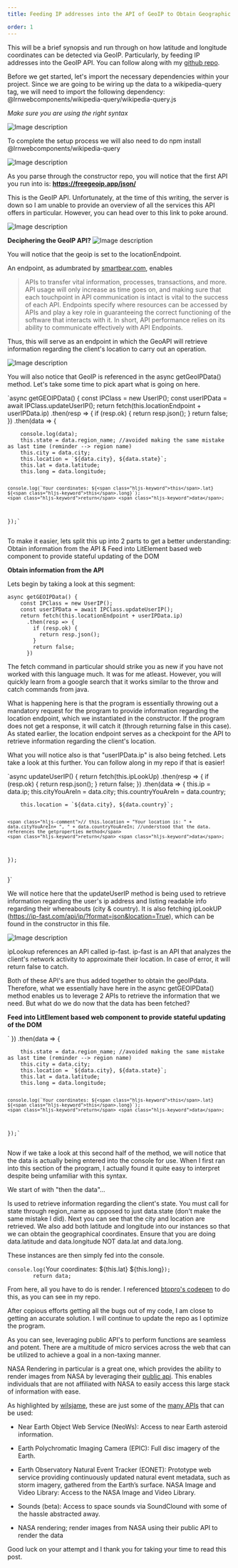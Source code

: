 ```yaml
---
title: Feeding IP addresses into the API of GeoIP to Obtain Geographic Coordinates (Lat/Long)

order: 1
---
```

<p>This will be a brief synopsis and run through on how latitude and longitude coordinates can be detected via GeoIP. Particularly, by feeding IP addresses into the GeoIP API. You can follow along with my <a href="https://github.com/RajivThummala-psu/ip-project/blob/master/src/LocationFromIP.js">github repo</a>. </p>
<p>Before we get started, let&#39;s import the necessary dependencies within your project. Since we are going to be wiring up the data to a wikipedia-query tag, we will need to import the following dependency: @lrnwebcomponents/wikipedia-query/wikipedia-query.js</p>
<p><em>Make sure you are using the right syntax</em></p>
<p><img src="https://dev-to-uploads.s3.amazonaws.com/uploads/articles/r8ycv2suy22w095bxten.png" alt="Image description"></p>
<p>To complete the setup process we will also need to do npm install @lrnwebcomponents/wikipedia-query</p>
<p><img src="https://dev-to-uploads.s3.amazonaws.com/uploads/articles/csmpiw6tqrlsky52cf0y.png" alt="Image description"></p>
<p>As you parse through the constructor repo, you will notice that the first API you run into is: <strong><a href="https://freegeoip.app/json/">https://freegeoip.app/json/</a></strong></p>
<p>This is the GeoIP API. Unfortunately, at the time of this writing, the server is down so I am unable to provide an overview of all the services this API offers in particular. However, you can head over to this link to poke around. </p>
<p><img src="https://dev-to-uploads.s3.amazonaws.com/uploads/articles/vyob9fdinxuv9lscbl5k.png" alt="Image description"></p>
<p><strong>Deciphering the GeoIP API?</strong>
<img src="https://dev-to-uploads.s3.amazonaws.com/uploads/articles/s433cvg4apylswqwr78k.png" alt="Image description"></p>
<p>You will notice that the geoip is set to the locationEndpoint. </p>
<p>An endpoint, as adumbrated by <a href="https://smartbear.com/learn/performance-monitoring/api-endpoints/#:~:text=Each%20endpoint%20is%20the%20location,to%20carry%20out%20their%20function.&amp;text=The%20place%20that%20APIs%20send,lives%2C%20is%20called%20an%20endpoint.">smartbear.com</a>, enables  </p>
<blockquote>
<p>APIs to transfer vital information, processes, transactions, and more. API usage will only increase as time goes on, and making sure that each touchpoint in API communication is intact is vital to the success of each API. Endpoints specify where resources can be accessed by APIs and play a key role in guaranteeing the correct functioning of the software that interacts with it.  In short, API performance relies on its ability to communicate effectively with API Endpoints.</p>
</blockquote>
<p>Thus, this will serve as an endpoint in which the GeoAPI will retrieve information regarding the client&#39;s location to carry out an operation. </p>
<p><img src="https://dev-to-uploads.s3.amazonaws.com/uploads/articles/fcs1fkmabm1x55j3lrhg.png" alt="Image description"></p>
<p>You will also notice that GeoIP is referenced in the async getGeoIPData() method. Let&#39;s take some time to pick apart what is going on here.</p>
<p>`async getGEOIPData() {
    const IPClass = new UserIP();
    const userIPData = await IPClass.updateUserIP();
    return fetch(this.locationEndpoint + userIPData.ip)
      .then(resp =&gt; {
        if (resp.ok) {
          return resp.json();
        }
        return false;
      })
      .then(data =&gt; {</p>
<pre><code>    console.log(<span class="hljs-keyword">data</span>);
    <span class="hljs-keyword">this</span>.state = <span class="hljs-keyword">data</span>.region_name; <span class="hljs-comment">//avoided making the same mistake as last time (reminder --&gt; region name)</span>
    <span class="hljs-keyword">this</span>.city = <span class="hljs-keyword">data</span>.city;
    <span class="hljs-keyword">this</span>.location = `${<span class="hljs-keyword">data</span>.city}, ${<span class="hljs-keyword">data</span>.state}`;
    <span class="hljs-keyword">this</span>.lat = <span class="hljs-keyword">data</span>.latitude; 
    <span class="hljs-keyword">this</span>.long = <span class="hljs-keyword">data</span>.longitude;

    console.log(`Your coordinates: ${<span class="hljs-keyword">this</span>.lat} ${<span class="hljs-keyword">this</span>.long}`);
    <span class="hljs-keyword">return</span> <span class="hljs-keyword">data</span>;
  });`
</code></pre><p>To make it easier, lets split this up into 2 parts to get a better understanding: Obtain information from the API &amp; Feed into LitElement based web component to provide stateful updating of the DOM</p>
<p><strong>Obtain information from the API</strong></p>
<p>Lets begin by taking a look at this segment:</p>
<p><code>async getGEOIPData() {
    const IPClass = new UserIP();
    const userIPData = await IPClass.updateUserIP();
    return fetch(this.locationEndpoint + userIPData.ip)
      .then(resp =&gt; {
        if (resp.ok) {
          return resp.json();
        }
        return false;
      })</code></p>
<p>The fetch command in particular should strike you as new if you have not worked with this language much. It was for me atleast. However, you will quickly learn from a google search that it works similar to the throw and catch commands from java. </p>
<p>What is happening here is that the program is essentially throwing out a mandatory request for the program to provide information regarding the location endpoint, which we instantiated in the constructor. If the program does not get a response, it will catch it (through returning false in this case). As stated earlier, the location endpoint serves as a checkpoint for the API to retrieve information regarding the client&#39;s location. </p>
<p>What you will notice also is that &quot;userIPData.ip&quot; is also being fetched. Lets take a look at this further. You can follow along in my repo if that is easier!</p>
<p>`async updateUserIP() {
    return fetch(this.ipLookUp)
      .then(resp =&gt; {
        if (resp.ok) {
          return resp.json();
        }
        return false;
      })
      .then(data =&gt; {
        this.ip = data.ip;
        this.cityYouAreIn = data.city;
        this.countryYouAreIn = data.country;</p>
<pre><code>    <span class="hljs-keyword">this</span>.location = `${<span class="hljs-keyword">data</span>.city}, ${<span class="hljs-keyword">data</span>.country}`;

    <span class="hljs-comment">// this.location = "Your location is: " + data.cityYouAreIn+ ", " + data.countryYouAreIn; //understood that the data. references the getproperties method</span>
    <span class="hljs-keyword">return</span> <span class="hljs-keyword">data</span>;
  });
</code></pre><p>  }`</p>
<p>We will notice here that the updateUserIP method is being used to retrieve information regarding the user&#39;s ip address and listing readable info regarding their whereabouts (city &amp; country). It is also fetching ipLookUP (<a href="https://ip-fast.com/api/ip/?format=json&amp;location=True">https://ip-fast.com/api/ip/?format=json&amp;location=True</a>), which can be found in the constructor in this file. </p>
<p><img src="https://dev-to-uploads.s3.amazonaws.com/uploads/articles/oa1uuy43jdvn5qx14amy.png" alt="Image description"></p>
<p>ipLookup references an API called ip-fast. ip-fast is an API that analyzes the client&#39;s network activity to approximate their location. In case of error, it will return false to catch. </p>
<p>Both of these API&#39;s are thus added together to obtain the geoIPdata. Therefore, what we essentially have here in the async getGEOIPData() method enables us to leverage 2 APIs to retrieve the information that we need. But what do we do now that the data has been fetched?</p>
<p><strong>Feed into LitElement based web component to provide stateful updating of the DOM</strong></p>
<p>`  })
      .then(data =&gt; {</p>
<pre><code>    <span class="hljs-keyword">this</span>.state = <span class="hljs-keyword">data</span>.region_name; <span class="hljs-comment">//avoided making the same mistake as last time (reminder --&gt; region name)</span>
    <span class="hljs-keyword">this</span>.city = <span class="hljs-keyword">data</span>.city;
    <span class="hljs-keyword">this</span>.location = `${<span class="hljs-keyword">data</span>.city}, ${<span class="hljs-keyword">data</span>.state}`;
    <span class="hljs-keyword">this</span>.lat = <span class="hljs-keyword">data</span>.latitude; 
    <span class="hljs-keyword">this</span>.long = <span class="hljs-keyword">data</span>.longitude;

    console.log(`Your coordinates: ${<span class="hljs-keyword">this</span>.lat} ${<span class="hljs-keyword">this</span>.long}`);
    <span class="hljs-keyword">return</span> <span class="hljs-keyword">data</span>;
  });`
</code></pre><p>Now if we take a look at this second half of the method, we will notice that the data is actually being entered into the console for use. When I first ran into this section of the program, I actually found it quite easy to interpret despite being unfamiliar with this syntax. </p>
<p>We start of with &quot;then the data&quot;...</p>
<p>Is used to retrieve information regarding the client&#39;s state. You must call for state through region_name as opposed to just data.state (don&#39;t make the same mistake I did). Next you can see that the city and location are retrieved. We also add both latitude and longitude into our instances so that we can obtain the geographical coordinates. Ensure that you are doing data.latitude and data.longitude NOT data.lat and data.long. </p>
<p>These instances are then simply fed into the console.</p>
<p><code>console.log(</code>Your coordinates: ${this.lat} ${this.long}<code>);
        return data;</code></p>
<p>From here, all you have to do is render. I referenced <a href="https://codepen.io/btopro/pen/yLNmVbw">btopro&#39;s codepen</a> to do this, as you can see in my repo. </p>
<p>After copious efforts getting all the bugs out of my code, I am close to getting an accurate solution. I will continue to update the repo as I optimize the program.</p>
<p>As you can see, leveraging public API&#39;s to perform functions are seamless and potent. There are a multitude of micro services across the web that can be utilized to achieve a goal in a non-taxing manner. </p>
<p>NASA Rendering in particular is a great one, which provides the ability to render images from NASA by leveraging their <a href="https://api.nasa.gov/api.html#apod">public api</a>. This enables individuals that are not affiliated with NASA to easily access this large stack of information with ease. </p>
<p>As highlighted by <a href="https://wilsjame.github.io/how-to-nasa/">wilsjame</a>, these are just some of the <a href="https://api.nasa.gov/api.html#apod">many APIs</a> that can be used: </p>
<ul>
<li><p>Near Earth Object Web Service (NeoWs): Access to near Earth asteroid information.</p>
</li>
<li><p>Earth Polychromatic Imaging Camera (EPIC): Full disc imagery of the Earth.</p>
</li>
<li><p>Earth Observatory Natural Event Tracker (EONET): Prototype web service providing continuously updated natural event metadata, such as storm imagery, gathered from the Earth’s surface.
NASA Image and Video Library: Access to the NASA Image and Video Library.</p>
</li>
<li><p>Sounds (beta): Access to space sounds via SoundClound with some of the hassle abstracted away.</p>
</li>
<li><p>NASA rendering; render images from NASA using their public API to render the data</p>
</li>
</ul>
<p>Good luck on your attempt and I thank you for taking your time to read this post. </p>

